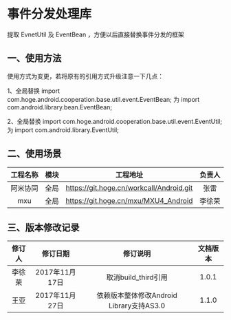 #  事件分发处理库

提取 EvnetUtil 及 EventBean ，方便以后直接替换事件分发的框架

## 一、使用方法

使用方式为变更，若将原有的引用方式升级注意一下几点：

1、全局替换  import com.hoge.android.cooperation.base.util.event.EventBean;
        为  import com.android.library.bean.EventBean;

2、全局替换  import com.hoge.android.cooperation.base.util.event.EventUtil;
	    为  import com.android.library.EventUtil;

## 二、使用场景

|工程名称|模块|工程地址|负责人|
|:-----:|:-----:|:-----:|:-----:|
| 阿米协同| 全局 | https://git.hoge.cn/workcall/Android.git |张雷|
| mxu| 全局 | https://git.hoge.cn/mxu/MXU4_Android |李徐荣|

## 三、版本修改记录

|修订人|修订日期|修订说明|文档版本|
|:-----:|:-----:|:-----:|:-----:|
|李徐荣 |2017年11月17日|取消build_third引用 |1.0.1   |
|王亚 |2017年11月27日|依赖版本整体修改Android Library支持AS3.0 |1.1.0   |